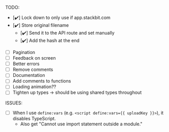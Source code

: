 TODO:

- [✔️] Lock down to only use if app.stackbit.com
- [✔️] Store original filename
  - [✔️] Send it to the API route and set manually
  - [✔️] Add the hash at the end
- [ ] Pagination
- [ ] Feedback on screen
- [ ] Better errors
- [ ] Remove comments
- [ ] Documentation
- [ ] Add comments to functions
- [ ] Loading animation??
- [ ] Tighten up types -> should be using shared types throughout

ISSUES:

- [ ] When I use `define:vars` (e.g. `<script define:vars={{ uploadKey }}>`), it disables TypeScript.
  - Also get "Cannot use import statement outside a module."

